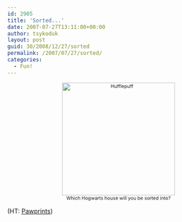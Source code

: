 ```yaml
---
id: 2905
title: 'Sorted...'
date: 2007-07-27T13:11:00+00:00
author: tsykoduk
layout: post
guid: 30/2008/12/27/sorted
permalink: /2007/07/27/sorted/
categories:
  - Fun!
---
```

<center><p style="font-size:8pt;"><a href="http://www.thealmightyguru.com/reviews/harrypotter/docs/quiz-house.html" style="text-decoration:none;border:none;"><img src="http://www.thealmightyguru.com/reviews/harrypotter/docs/quizzes/hp-Hufflepuff.png" style="border:none; width:256px; height106px;" title="Hufflepuff"></a><br /><a href="http://www.thealmightyguru.com/reviews/harrypotter/docs/quiz-house.html" style="text-decoration:none;border:none;">Which Hogwarts house will you be sorted into?</a></center>

(HT: <a href="http://blog.360.yahoo.com/blog-GgIvRtgic6OBSZQ8afCXKPDTJVDV?p=488">Pawprints</a>)